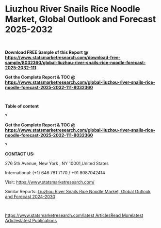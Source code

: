 <h1>Liuzhou River Snails Rice Noodle Market, Global Outlook and Forecast 2025-2032</h1><br/><p><strong>Download FREE Sample of this Report @ <a href="https://www.statsmarketresearch.com/download-free-sample/8032360/global-liuzhou-river-snails-rice-noodle-forecast-2025-2032-111">https://www.statsmarketresearch.com/download-free-sample/8032360/global-liuzhou-river-snails-rice-noodle-forecast-2025-2032-111</a></strong></p>
 
 
 
 <div><b>Get the Complete Report & TOC @ <a href="https://www.statsmarketresearch.com/global-liuzhou-river-snails-rice-noodle-forecast-2025-2032-111-8032360">https://www.statsmarketresearch.com/global-liuzhou-river-snails-rice-noodle-forecast-2025-2032-111-8032360</a></b></div>
 
 
 
 <p><br />
 
 <b>Table of content</b></p>
 
 
 
 <p>? </p>
 
 
 
 <div><b>Get the Complete Report & TOC @ <a href="https://www.statsmarketresearch.com/global-liuzhou-river-snails-rice-noodle-forecast-2025-2032-111-8032360">https://www.statsmarketresearch.com/global-liuzhou-river-snails-rice-noodle-forecast-2025-2032-111-8032360</a></b></div>
 
 
 
 <p>? </p>
 
 
 
 <p><b>CONTACT US:</b><br />
 
 276 5th Avenue, New York , NY 10001,United States<br />
 
 International: (+1) 646 781 7170 / +91 8087042414<br />
 
 Visit: <a href="https://www.statsmarketresearch.com/">https://www.statsmarketresearch.com/</a><br />
 
 Similar Reports: <a href="https://www.statsmarketresearch.com/global-liuzhou-river-snails-rice-noodle-forecast-2025-2032-111-8032360">Liuzhou River Snails Rice Noodle Market, Global Outlook and Forecast 2024-2030</a><br />
 
 <br />
 
 <a href="https://gyeongbokgung.com">https://www.statsmarketresearch.com/</a><a href="https://hallyeomaritime.com">latest Articles</a><a href="https://jingwansa.com">Read More</a><a href="https://nguoiviet.jp/">latest Articles</a><a href="https://www.intelmarketresearch.com/">latest Publications</a></p>